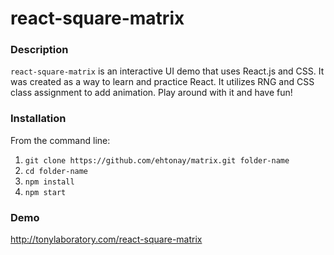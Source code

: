 # react-square-matrix


### Description

`react-square-matrix` is an interactive UI demo that uses React.js and CSS. It was created as a way to learn and practice React. It utilizes RNG and CSS class assignment to add animation. Play around with it and have fun!


### Installation

From the command line:

1) `git clone https://github.com/ehtonay/matrix.git folder-name`
2) `cd folder-name`
3) `npm install`
4) `npm start`


### Demo

http://tonylaboratory.com/react-square-matrix